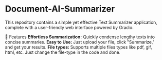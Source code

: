 # Document-AI-Summarizer
This repository contains a simple yet effective Text Summarizer application, complete with a user-friendly web interface powered by Gradio.

🚀 Features
<b> Effortless Summarization:</b> Quickly condense lengthy texts into concise summaries.
<b>Easy to Use:</b> Just upload your file, click "Summarize," and get your results.
<b>File types:</b> Supports multiple files types like pdf, gif, html, etc. Just change the file-type in the code and done.
